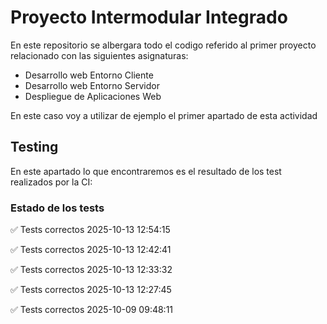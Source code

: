 # Proyecto Intermodular Integrado 
En este repositorio se albergara todo el codigo referido al primer proyecto relacionado con las siguientes asignaturas:    
- Desarrollo web Entorno Cliente
- Desarrollo web Entorno Servidor
- Despliegue de Aplicaciones Web 

En este caso voy a utilizar de ejemplo el primer apartado de esta actividad


## Testing    
En este apartado lo que encontraremos es el resultado de los test realizados por la CI:    

### Estado de los tests    

✅ Tests correctos 2025-10-13 12:54:15

✅ Tests correctos 2025-10-13 12:42:41

✅ Tests correctos 2025-10-13 12:33:32

✅ Tests correctos 2025-10-13 12:27:45

✅ Tests correctos 2025-10-09 09:48:11    
